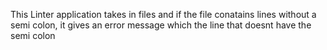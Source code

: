 This Linter application takes in files and if the file conatains lines without a semi colon, it gives an error message which the line that doesnt have the semi colon
